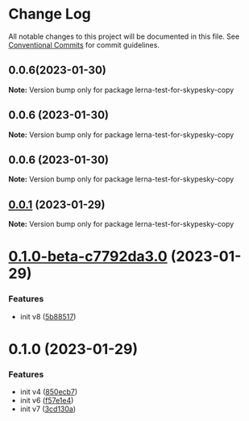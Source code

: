 # Change Log

All notable changes to this project will be documented in this file.
See [Conventional Commits](https://conventionalcommits.org) for commit guidelines.

## 0.0.6(2023-01-30)

**Note:** Version bump only for package lerna-test-for-skypesky-copy





## 0.0.6 (2023-01-30)

**Note:** Version bump only for package lerna-test-for-skypesky-copy





## 0.0.6 (2023-01-30)

**Note:** Version bump only for package lerna-test-for-skypesky-copy





## [0.0.1](https://github.com/skypesky/lerna-test/compare/lerna-test-for-skypesky-copy@0.1.0-beta-c7792da3.0...lerna-test-for-skypesky-copy@0.0.1) (2023-01-29)

**Note:** Version bump only for package lerna-test-for-skypesky-copy





# [0.1.0-beta-c7792da3.0](https://github.com/skypesky/lerna-test/compare/lerna-test-for-skypesky-copy@0.1.0...lerna-test-for-skypesky-copy@0.1.0-beta-c7792da3.0) (2023-01-29)


### Features

* init v8 ([5b88517](https://github.com/skypesky/lerna-test/commit/5b885178b4135d029c1e9037d06bd0f3fa5729e5))





# 0.1.0 (2023-01-29)


### Features

* init v4 ([850ecb7](https://github.com/skypesky/lerna-test/commit/850ecb79a496a37274681f3207ca790690d3b3a8))
* init v6 ([f57e1e4](https://github.com/skypesky/lerna-test/commit/f57e1e45044489d6db5f417c1ad45d7d674200d6))
* init v7 ([3cd130a](https://github.com/skypesky/lerna-test/commit/3cd130a2f2ff4f653f9fe8305e54b87218960584))
